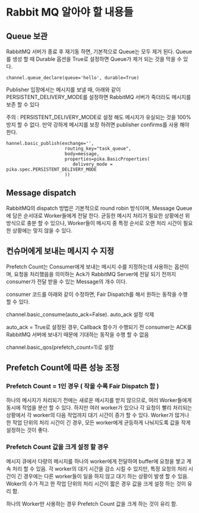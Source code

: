 # Rabbit MQ 알아야 할 내용들


## Queue 보관 
RabbitMQ 서버가 종료 후 재기동 하면, 기본적으로 Queue는 모두 제거 된다. Queue를 생성 할 때 Durable 옵션을 True로 설정하면 Queue가 제거 되는 것을 막을 수 있다.


```
channel.queue_declare(queue='hello', durable=True)
```


Publisher 입장에서는 메시지를 보낼 때, 아래와 같이 PERSISTENT_DELIVERY_MODE를 설정하면 RabbitMQ 서버가 죽더라도 메시지를 보존 할 수 있다

주의 : PERSISTENT_DELIVERY_MODE로 설정 해도 메시지가 유실되는 것을 100% 방지 할 수 없다.
만약 강하게 메시지를 보장 하려면 publisher confirms를 사용 해야 한다.

```
hannel.basic_publish(exchange='',
                      routing_key="task_queue",
                      body=message,
                      properties=pika.BasicProperties(
                         delivery_mode = pika.spec.PERSISTENT_DELIVERY_MODE
                      ))
```



## Message dispatch 

RabbitMQ의 dispatch 방법은 기본적으로 round robin 방식이며, Message Queue에 담은 순서대로 Worker들에게 전달 한다.
균등한 메시지 처리가 필요한 상황에선 위 방식으로 충분 할 수 있으나, Worker들이 메시지 중 특정 순서로 오랜 처리 시간이 필요한 상황에는 맞지 않을 수 있다.






## 컨슈머에게 보내는 메시지 수 지정

Prefetch Count는 Consumer에게 보내는 메시지 수를 지정하는데 사용하는 옵션이며, 요청을 처리했음을 의미하는 Ack가 RabbitMQ Server에 전달 되기 전까지 consumer가 전달 받을 수 있는 Message의 개수 이다.

consumer 코드를 아래와 같이 수정하면, Fair Dispatch를 해서 원하는 동작을 수행 할 수 있다.

channel.basic_consume(auto_ack=False). auto_ack 설정 삭제

auto_ack = True로 설정된 경우, Callback 함수가 수행되기 전 consumer는 ACK를 RabbitMQ 서버에 보내기 때문에 기대하는 동작을 수행 할 수 없음

channel.basic_qos(prefetch_count=1)로 설정





## Prefetch Count에 따른 성능 조정 

### Prefetch Count = 1인 경우 ( 작을 수록 Fair Dispatch 함 )


하나의 메시지가 처리되기 전에는 새로운 메시지를 받지 않으므로, 여러 Worker들에게 동시에 작업을 분산 할 수 있다. 하지만 여러 worker가 있으나 각 요청이 빨리 처리되는 상황에서 각 worker의 다음 작업까지 대기 시간이 증가 할 수 있다.
Worker가 많거나 한 작업 단위의 처리 시간이 긴 경우, 모든 worker에게 균등하게 나눠지도록 값을 작게 설정하는 것이 좋다.


### Prefetch Count 값을 크게 설정 할 경우

메시지 큐에서 다량의 메시지를 하나의 worker에게 전달하여 buffer에 요청을 쌓고 계속 처리 할 수 있음.
각 worker의 대기 시간을 감소 시킬 수 있지만, 특정 요청의 처리 시간이 긴 경우에는 다른 worker들이 일을 하지 않고 대기 하는 상황이 발생 할 수 있음.
Woker의 수가 적고 한 작업 단위의 처리 시간이 짧은 경우 값을 크게 설정 하는 것이 유리 함.

하나의 Worker만 사용하는 경우 Prefetch Count 값을 크게 하는 것이 유리 함.
